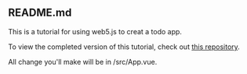 ## README.md

This is a tutorial for using web5.js to creat a todo app.

To view the completed version of this tutorial, check out [this repository](https://github.com/TBD54566975/developer.tbd.website/tree/main/examples/tutorials/todo-completed).

All change you'll make will be in /src/App.vue.
